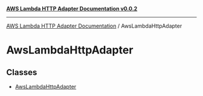 [**AWS Lambda HTTP Adapter Documentation v0.0.2**](../README.md)

***

[AWS Lambda HTTP Adapter Documentation](../modules.md) / AwsLambdaHttpAdapter

# AwsLambdaHttpAdapter

## Classes

- [AwsLambdaHttpAdapter](classes/AwsLambdaHttpAdapter.md)
